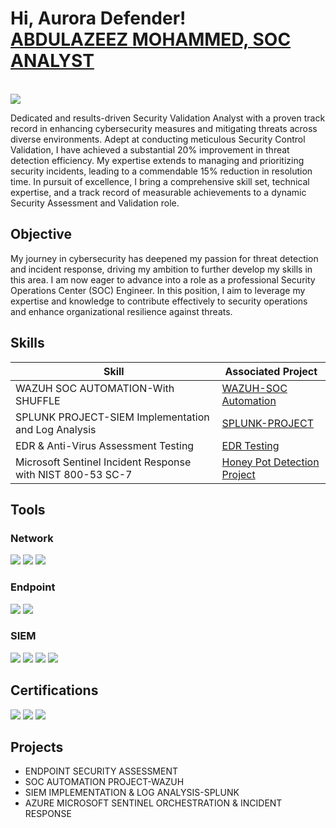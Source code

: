 <h1>Hi, Aurora Defender! 
<br/><a href="https://www.linkedin.com/in/abdulazeez-m-53b7511b5/">ABDULAZEEZ MOHAMMED, SOC ANALYST</a></h1>
<br/><a href="https://www.linkedin.com/in/auroradefender/"><img src="https://img.shields.io/badge/-LinkedIn-0072b1?&style=for-the-badge&logo=linkedin&logoColor=white" /></a>

Dedicated and results-driven Security Validation Analyst with a proven track record in enhancing cybersecurity measures and mitigating threats across diverse environments. Adept at conducting meticulous Security Control Validation, I have achieved a substantial 20% improvement in threat detection efficiency. My expertise extends to managing and prioritizing security incidents, leading to a commendable 15% reduction in resolution time. In pursuit of excellence, I bring a comprehensive skill set, technical expertise, and a track record of measurable achievements to a dynamic Security Assessment and Validation role.

## Objective

My journey in cybersecurity has deepened my passion for threat detection and incident response, driving my ambition to further develop my skills in this area. I am now eager to advance into a role as a professional Security Operations Center (SOC) Engineer. In this position, I aim to leverage my expertise and knowledge to contribute effectively to security operations and enhance organizational resilience against threats.

## Skills

| Skill                                         | Associated Project         |
|-----------------------------------------------|----------------------------|
| WAZUH SOC AUTOMATION-With SHUFFLE    | <a href="https://github.com/Virus192/WAZUH-SOC">WAZUH-SOC Automation</a>|
| SPLUNK PROJECT-SIEM Implementation and Log Analysis   | <a href="https://github.com/Virus192/SPLUNK-PROJECT">SPLUNK-PROJECT</a>|
| EDR & Anti-Virus Assessment Testing    | <a href="https://github.com/Virus192/EDR-Testing">EDR Testing</a>|
| Microsoft Sentinel Incident Response with NIST 800-53 SC-7      | <a href="https://google.com"> Honey Pot Detection Project</a>|



## Tools

### Network
<div>
    <img src="https://img.shields.io/badge/-Wireshark-1679A7?&style=for-the-badge&logo=Wireshark&logoColor=white" />
    <img src="https://img.shields.io/badge/-Suricata-EF3B2D?&style=for-the-badge&logo=Suricata&logoColor=white" />
    <img src="https://img.shields.io/badge/-Zeek-777BB4?&style=for-the-badge&logo=Zeek&logoColor=white" />
</div>

### Endpoint
<div>
    <img src="https://img.shields.io/badge/-Microsoft_Defender_for_Endpoint-00A4EF?&style=for-the-badge&logo=Microsoft&logoColor=white" />
    <img src="https://img.shields.io/badge/-Velociraptor-4B275F?&style=for-the-badge&logo=Velociraptor&logoColor=white" />
</div>

### SIEM
<div>
    <img src="https://img.shields.io/badge/-Microsoft_Sentinel-0078D4?&style=for-the-badge&logo=Microsoft&logoColor=white" />
    <img src="https://img.shields.io/badge/-Splunk-000000?&style=for-the-badge&logo=Splunk&logoColor=white" />
    <img src="https://img.shields.io/badge/-Elastic-005571?&style=for-the-badge&logo=Elastic&logoColor=white" />
    <img src="https://img.shields.io/badge/-Wazuh-4A4A55?&style=for-the-badge&logo=Wazuh&logoColor=white" />
</div>

## Certifications

<div>
<img src="https://img.shields.io/badge/-Security%2B-FF0000?&style=for-the-badge&logo=CompTIA&logoColor=white" />
<img src="https://img.shields.io/badge/-Microsoft%20SC--900-0078D4?&style=for-the-badge&logo=Microsoft&logoColor=white" />
<img src="https://img.shields.io/badge/-ISC2%20CC-99CC33?&style=for-the-badge&logo=ISC2&logoColor=white" />
</div>

## Projects
- ENDPOINT SECURITY ASSESSMENT
- SOC AUTOMATION PROJECT-WAZUH
- SIEM IMPLEMENTATION & LOG ANALYSIS-SPLUNK
- AZURE MICROSOFT SENTINEL ORCHESTRATION & INCIDENT RESPONSE
